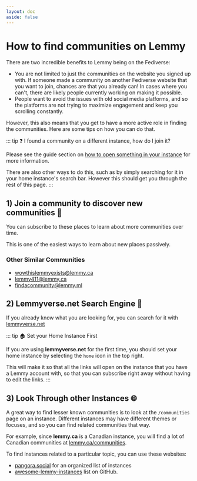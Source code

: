 ```yaml
---
layout: doc
aside: false
---
```



# How to find communities on Lemmy

There are two incredible benefits to Lemmy being on the Fediverse:

- You are not limited to just the communities on the website you signed up with. If someone made a community on another Fediverse website that you want to join, chances are that you already can! In cases where you can't, there are likely people currently working on making it possible.
- People want to avoid the issues with old social media platforms, and so the platforms are not trying to maximize engagement and keep you scrolling constantly.

However, this also means that you get to have a more active role in finding the communities. Here are some tips on how you can do that.

::: tip ❓ I found a community on a different instance, how do I join it?

Please see the guide section on [how to open something in your instance](./how-to-open-in-my-instance.md) for more information.

There are also other ways to do this, such as by simply searching for it in your home instance's search bar. However this should get you through the rest of this page.
:::

## 1) Join a community to discover new communities 🙌

You can subscribe to these places to learn about more communities over time. 

This is one of the easiest ways to learn about new places passively.

<VerticalContainer>
<VerticalCard
  title="newcommunities @ lemmy.world"
  excerpt="See posts about new communities as they are created or rebooted."
  image="/img/guide/lemmy/how-to-find-communities/newcommunities.webp"
  url="https://lemmy.ca/c/newcommunities@lemmy.world"
/>
<VerticalCard
  title="communitypromo @ lemmy.ca"
  excerpt="Users will promote their communities and ask for recommendations."
  image="/img/guide/lemmy/how-to-find-communities/communitypromo.webp"
  url="https://lemmy.ca/c/CommunityPromo@lemmy.ca"
/>
<VerticalCard
  title="trendingcommunities @ feddit.nl"
  excerpt="This is an automated community that posts regular updates on which communities grew the most in the past week."
  image="/img/guide/lemmy/how-to-find-communities/trendingcommunities.webp"
  url="https://lemmy.ca/c/trendingcommunities@feddit.nl"
/>
</VerticalContainer>

### Other Similar Communities

- [wowthislemmyexists@lemmy.ca](https://lemmy.ca/c/wowthislemmyexists@lemmy.ca)
- [lemmy411@lemmy.ca](https://lemmy.ca/c/lemmy411@lemmy.ca)
- [findacommunity@lemmy.ml](https://lemmy.ca/c/findacommunity@lemmy.ml)

## 2) Lemmyverse.net Search Engine 🔎

If you already know what you are looking for, you can search for it with [lemmyverse.net](https://lemmyverse.net/communities)

::: tip 🏠 Set your Home Instance First

If you are using **lemmyverse.net** for the first time, you should set your home instance by selecting the `home` icon in the top right. 

This will make it so that all the links will open on the instance that you have a Lemmy account with, so that you can subscribe right away without having to edit the links.
:::

<VerticalContainer>
<VerticalCard
  title="lemmyverse.net"
  excerpt="Search for communities across all instances, with filtering and sorting options."
  image="/img/guide/lemmy/how-to-find-communities/lemmyverse.png"
  url="https://lemmyverse.net/communities"
/>
</VerticalContainer>



## 3) Look Through other Instances 🌐

A great way to find lesser known communities is to look at the `/communities` page on an instance. Different instances may have different themes or focuses, and so you can find related communities that way. 

For example, since **lemmy.ca** is a Canadian instance, you will find a lot of Canadian communities at [lemmy.ca/communities](https://lemmy.ca/communities). 

To find instances related to a particular topic, you can use these websites:

- [pangora.social](https://pangora.social/join) for an organized list of instances
- [awesome-lemmy-instances](https://github.com/maltfield/awesome-lemmy-instances#all-lemmy-instances) list on GitHub.


<!-- 

Potentially out of date:

**🔥 Apps and Browser Extensions**

::: spoiler These can make it easier to find, subscribe, and manage communities on different instances

- [Instance Assistant](https://github.com/cynber/lemmy-instance-assistant): Browser extension with tools to help you redirect and search for communities
- [Voyager Migrator](https://vger.app/settings/reddit-migrate): Tool to help you migrate Subreddits
- Other apps: https://lemmyapps.netlify.app/

:::

---

**👽 Coming from Reddit?**

::: spoiler See here

- [sub.rehab](https://sub.rehab/?searchTerm=&visibleServices=lemmy&visibleServices=kbin&visibleServices=discord&visibleServices=matrix&officialOnly=false&newOnly=false&favoriteOnly=false&sortBy=name): You can sort by official replacements & sister communities
- [redditmigration.com](https://redditmigration.com/): List from the migration
- [quippd.com](https://www.quippd.com/writing/2023/06/15/unofficial-subreddit-migration-list-lemmy-kbin-etc.html): Another list created by a user during the migration

:::

TODO: List of recommended communities
https://lemmy.ca/post/38787716?scrollToComments=true

-->